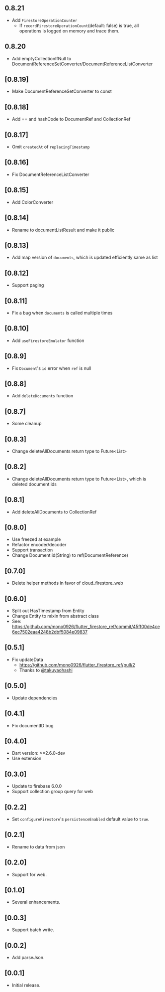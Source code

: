## 0.8.21

- Add `FirestoreOperationCounter`
  - If `recordFirestoreOperationCount`(default: false) is true, all operations is logged on memory and trace them.

## 0.8.20

- Add emptyCollectionIfNull to DocumentReferenceSetConverter/DocumentReferenceListConverter

## [0.8.19]

- Make DocumentReferenceSetConverter to const

## [0.8.18]

- Add == and hashCode to DocumentRef and CollectionRef

## [0.8.17]

- Omit `createdAt` of `replacingTimestamp`

## [0.8.16]

- Fix DocumentReferenceListConverter

## [0.8.15]

- Add ColorConverter

## [0.8.14]

- Rename to documentListResult and make it public 

## [0.8.13]

- Add map version of `documents`, which is updated efficiently same as list

## [0.8.12]

- Support paging

## [0.8.11]

- Fix a bug when `documents` is called multiple times

## [0.8.10]

- Add `useFirestoreEmulator` function

## [0.8.9]

- Fix `Document`'s `id` error when `ref` is null

## [0.8.8]

- Add `deleteDocuments` function

## [0.8.7]

- Some cleanup

## [0.8.3]

- Change deleteAllDocuments return type to Future<List<DocumentReference>>

## [0.8.2]

- Change deleteAllDocuments return type to Future<List<String>>, which is deleted document ids

## [0.8.1]

- Add deleteAllDocuments to CollectionRef

## [0.8.0]

- Use freezed at example
- Refactor encoder/decoder
- Support transaction
- Change Document id(String) to ref(DocumentReference)

## [0.7.0]

- Delete helper methods in favor of cloud_firestore_web

## [0.6.0]

- Split out HasTimestamp from Entity
- Change Entity to mixin from abstract class
- See: https://github.com/mono0926/flutter_firestore_ref/commit/45ff00de4ce6ec7502eaa4248b2dbf5084e09837

## [0.5.1]

- Fix updateData
    - https://github.com/mono0926/flutter_firestore_ref/pull/2
    - Thanks to [@takuyaohashi](https://github.com/takuyaohashi)

## [0.5.0]

- Update dependencies

## [0.4.1]

- Fix documentID bug

## [0.4.0]

- Dart version: >=2.6.0-dev
- Use extension

## [0.3.0]

- Update to firebase 6.0.0
- Support collection group query for web

## [0.2.2]

- Set `configureFirestore`'s `persistenceEnabled` default value to `true`.

## [0.2.1]

- Rename to data from json

## [0.2.0]

- Support for web.

## [0.1.0]

- Several enhancements.

## [0.0.3]

- Support batch write.

## [0.0.2] 

- Add parseJson.

## [0.0.1]

- Initial release.
